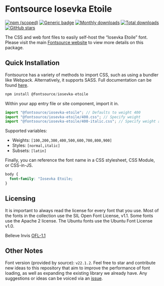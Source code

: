 # Fontsource Iosevka Etoile

[![npm (scoped)](https://img.shields.io/npm/v/@fontsource/iosevka-etoile?color=brightgreen)](https://www.npmjs.com/package/@fontsource/iosevka-etoile) [![Generic badge](https://img.shields.io/badge/fontsource-passing-brightgreen)](https://github.com/fontsource/fontsource) [![Monthly downloads](https://badgen.net/npm/dm/@fontsource/iosevka-etoile)](https://github.com/fontsource/fontsource) [![Total downloads](https://badgen.net/npm/dt/@fontsource/iosevka-etoile)](https://github.com/fontsource/fontsource) [![GitHub stars](https://img.shields.io/github/stars/fontsource/fontsource.svg?style=social&label=Star)](https://github.com/fontsource/fontsource/stargazers)

The CSS and web font files to easily self-host the “Iosevka Etoile” font. Please visit the main [Fontsource website](https://fontsource.org/fonts/iosevka-etoile) to view more details on this package.

## Quick Installation

Fontsource has a variety of methods to import CSS, such as using a bundler like Webpack. Alternatively, it supports SASS. Full documentation can be found [here](https://fontsource.org/docs/introduction).

```javascript
npm install @fontsource/iosevka-etoile
```

Within your app entry file or site component, import it in.

```javascript
import "@fontsource/iosevka-etoile"; // Defaults to weight 400
import "@fontsource/iosevka-etoile/400.css"; // Specify weight
import "@fontsource/iosevka-etoile/400-italic.css"; // Specify weight and style

```

Supported variables:
- Weights: `[100,200,300,400,500,600,700,800,900]`
- Styles: `[normal,italic]`
- Subsets: `[latin]`

Finally, you can reference the font name in a CSS stylesheet, CSS Module, or CSS-in-JS.

```css
body {
  font-family: "Iosevka Etoile;
}
```

## Licensing
It is important to always read the license for every font that you use.
Most of the fonts in the collection use the SIL Open Font License, v1.1. Some fonts use the Apache 2 license. The Ubuntu fonts use the Ubuntu Font License v1.0.

Belleve Invis
[OFL-1.1](https://github.com/be5invis/Iosevka/blob/main/LICENSE.md)

## Other Notes
Font version (provided by source): `v22.1.2`.
Feel free to star and contribute new ideas to this repository that aim to improve the performance of font loading, as well as expanding the existing library we already have. Any suggestions or ideas can be voiced via an [issue](https://github.com/fontsource/fontsource/issues).